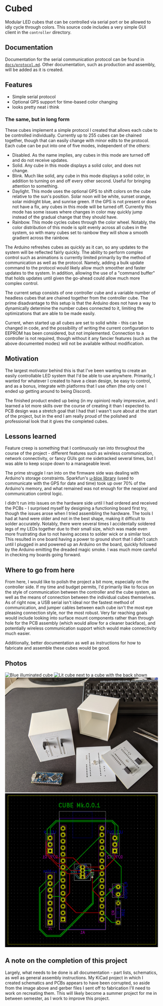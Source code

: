 # Cubed
Modular LED cubes that can be controlled via serial port or be allowed to idly
cycle through colors. This source code includes a very simple GUI client in the
`controller` directory.

## Documentation
Documentation for the serial communication protocol can be found in
[`docs/protocol.md`](docs/protocol.md). Other documentation, such as production
and assembly, will be added as it is created.

## Features
- Simple serial protocol
- Optional GPS support for time-based color changing
- looks pretty neat i think

### The same, but in long form
These cubes implement a simple protocol I created that allows each cube to be
controlled individually. Currently up to 255 cubes can be chained together,
though that can easily change with minor edits to the protocol. Each cube can be
put into one of five modes, independent of the others:

- Disabled. As the name implies, any cubes in this mode are turned off and do
  not receive updates.
- Solid. Any cube in this mode displays a solid color, and does not change.
- Blink. Much like solid, any cube in this mode displays a solid color, in
  addition to turning on and off every other second. Useful for bringing
  attention to something.
- Daylight. This mode uses the optional GPS to shift colors on the cube
  relative to the sun's position. Solar noon will be white, sunset orange, solar
  midnight blue, and sunrise green. If the GPS is not present or does not have a
  fix, any cubes in this mode will be turned off. Currently this mode has some
  issues where changes in color may quickly jump instead of the gradual change
  that they should have.
- Rainbow. This mode cycles cubes through the color wheel. Notably, the color
  distribution of this mode is split evenly across all cubes in the system, so
  with many cubes set to rainbow they will show a smooth gradient across the
  rainbow.

The Arduino refreshes cubes as quickly as it can, so any updates to the system
will be reflected fairly quickly. The ability to perform complex control such
as animations is currently limited primarily by the method of communication as
well as the protocol. Namely, adding a bulk update command to the protocol would
likely allow much smoother and faster updates to the system. In addition,
allowing the use of a "command buffer" that holds updates until given the
go-ahead could allow much more complex control.

The current setup consists of one controller cube and a variable number of
headless cubes that are chained together from the controller cube. The prime
disadvantage to this setup is that the Arduino does not have a way to
dynamically determine the number cubes connected to it, limiting the
optimizations that are able to be made easily.

Current, when started up all cubes are set to solid white - this can be changed
in code, and the possibility of writing the current configuration to EEPROM has
been considered, but not implemented. Connection to a controller is not
required, though without it any fancier features (such as the above documented
modes) will not be available without modification.

## Motivation
The largest motivator behind this is that I've been wanting to create an easily
controllable LED system that I'd be able to use anywhere. Primarily, I wanted
for whatever I created to have a clean design, be easy to control, and as a
bonus, integrate with platforms that I use often (the only one I ended up
getting around to being Discord).

The finished product ended up being (in my opinion) really impressive, and I
learned a lot more skills over the course of creating it than I expected to. PCB
design was a stretch goal that I had that I wasn't sure about at the start of
the project, but in the end I am really proud of the polished and professional
look that it gives the completed cubes.

## Lessons learned
Feature creep is something that I continuously ran into throughout the course of
the project - different features such as wireless communication, network
connectivity, or fancy GUIs got me sidetracked several times, but I was able to
keep scope down to a manageable level.

The prime struggle I ran into on the firmware side was dealing with Arduino's
storage constraints. Sparkfun's [µ-blox library](https://github.com/sparkfun/SparkFun_u-blox_GNSS_Arduino_Library)
(used to communicate with the GPS for date and time) took up over 70% of the
Arduino's memory, and what remained was not enough for the neopixel and
communication control logic.

I didn't run into issues on the hardware side until I had ordered and received
the PCBs - I surprised myself by designing a functioning board first try, though
the issues arose when I tried assembling the hardware. The tools I had at hand
were older and not in the best shape, making it difficult to solder accurately.
Notably, there were several times I accidentally soldered legs of my LEDs
together due to their small size, which was made even more frustrating due to
not having access to solder wick or a similar tool. This resulted in one board
having a power to ground short that I didn't catch until I plugged in and
powered up an Arduino on the board, quickly followed by the Arduino emitting
the dreaded magic smoke. I was much more careful in checking my boards going
forward.

## Where to go from here
From here, I would like to polish the project a bit more, especially on the
controller side. If my time and budget permits, I'd primarily like to focus on
the style of communication between the controller and the cube system, as well
as the means of connection between the individual cubes themselves. As of right
now, a USB serial isn't ideal nor the fastest method of communication, and
jumper cables between each cube isn't the most eye pleasing connection style,
nor the most robust. Very far reaching goals would include looking into surface
mount components rather than through hole for the PCB assembly (which would
allow for a cleaner backface), and potentially wireless communication support
which would make connectivity much easier.

Additionally, better documentation as well as instructions for how to fabricate
and assemble these cubes would be good.

## Photos
![Blue illuminated cube](images/cube.jpg)
![Lit cube next to a cube with the back shown](images/cube_back.jpg)
![Various parts of the cube next to each other](images/boards.jpg)
![Layout of the PCB](images/pcb.jpg)

## A note on the completion of this project
Largely, what needs to be done is all documentation - part lists, schematics, as
well as general assembly instructions. My KiCad project in which I created
schematics and PCBs appears to have been corrupted, so aside from the image
above and gerber files I sent off to fabrication I'll need to work on recreating
them. This will likely become a summer project for me in between semester, as I
work to improve this project.
